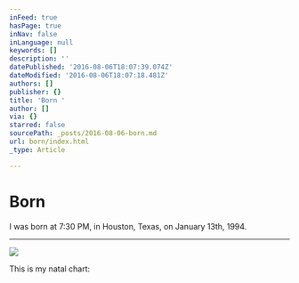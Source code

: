 ```yaml
---
inFeed: true
hasPage: true
inNav: false
inLanguage: null
keywords: []
description: ''
datePublished: '2016-08-06T18:07:39.074Z'
dateModified: '2016-08-06T18:07:18.481Z'
authors: []
publisher: {}
title: 'Born '
author: []
via: {}
starred: false
sourcePath: _posts/2016-08-06-born.md
url: born/index.html
_type: Article

---
```

# Born 

I was born at 7:30 PM, in Houston, Texas, on January 13th, 1994\. 

****
![](https://the-grid-user-content.s3-us-west-2.amazonaws.com/bba4b3ed-7607-42fe-a87c-912ad536cf5f.jpg)

This is my natal chart: